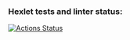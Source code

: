 ### Hexlet tests and linter status:
[![Actions Status](https://github.com/kamelyanov/frontend-project-lvl1/workflows/hexlet-check/badge.svg)](https://github.com/kamelyanov/frontend-project-lvl1/actions)